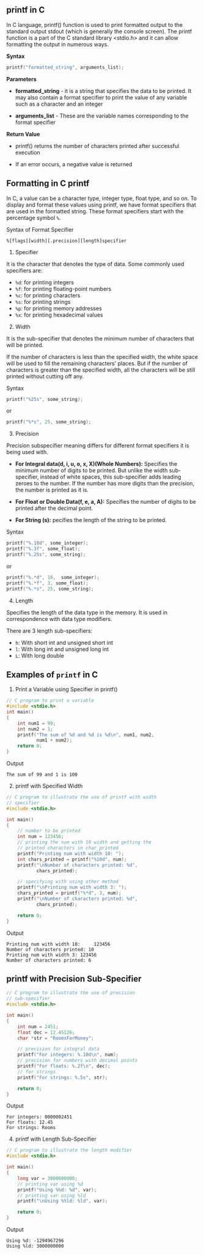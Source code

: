## printf in C

In C language, printf() function is used to print formatted output to the standard output stdout (which is generally the console screen).  The printf function is a part of the C standard library <stdio.h> and it can allow formatting the output in numerous ways.

**Syntax**
```c
printf("formatted_string", arguments_list);
```

**Parameters**

- **formatted_string** - it is a string that specifies the data to be printed. It may also contain a format specifier to print the value of any variable such as a character and an integer

- **arguments_list** - These are the variable names corresponding to the format specifier

**Return Value**
- printf() returns the number of characters printed after successful execution

- If an error occurs, a negative value is returned

## Formatting in C printf

In C, a value can be a character type, integer type, float type, and so on. To display and format these values using printf, we have format specifiers that are used in the formatted string. These format specifiers start with the percentage symbol `%`.

Syntax of Format Specifier
```
%[flags][width][.precision][length]specifier
```

1. Specifier

It is the character that denotes the type of data. Some commonly used specifiers are:

- `%d`: for printing integers
- `%f`: for printing floating-point numbers
- `%c`: for printing characters
- `%s`: for printing strings
- `%p`: for printing memory addresses
- `%x`: for printing hexadecimal values

2. Width

It is the sub-specifier that denotes the minimum number of characters that will be printed.

If the number of characters is less than the specified width, the white space will be used to fill the remaining characters' places. But if the number of characters is greater than the specified width, all the characters will be still printed without cutting off any.

Syntax

```c
printf("%25s", some_string);
```

or 

```c
printf("%*s", 25, some_string);
```

3. Precision

Precision subspecifier meaning differs for different format specifiers it is being used with.

- **For Integral data(d, i, u, o, x, X)(Whole Numbers):** Specifies the minimum number of digits to be printed. But unlike the width sub-specifier, instead of white spaces, this sub-specifier adds leading zeroes to the number. If the number has more digits than the precision, the number is printed as it is.

- **For Float or Double Data(f, e, a, A):** Specifies the number of digits to be printed after the decimal point.

- **For String (s):** pecifies the length of the string to be printed.

Syntax

```c
printf("%.10d", some_integer);
printf("%.3f", some_float);
printf("%.25s", some_string);
```

or

```c
printf("%.*d", 10,  some_integer);
printf("%.*f", 3, some_float);
printf("%.*s", 25, some_string);
```

4. Length

Specifies the length of the data type in the memory. It is used in correspondence with data type modifiers.

There are 3 length sub-specifiers:

- `h`: With short int and unsigned short int
- `l`: With long int and unsigned long int
- `L`: With long double

## Examples of `printf` in C

1. Print a Variable using Specifier in printf()

```c
// C program to print a variable
#include <stdio.h>
int main()
{
    int num1 = 99;
    int num2 = 1;
    printf("The sum of %d and %d is %d\n", num1, num2,
           num1 + num2);
    return 0;
}
```

Output
```
The sum of 99 and 1 is 100
```

2. printf with Specified Width

```c
// C program to illustrate the use of printf with width
// specifier
#include <stdio.h>

int main()
{
    // number to be printed
    int num = 123456;
    // printing the num with 10 width and getting the
    // printed characters in char_printed
    printf("Printing num with width 10: ");
    int chars_printed = printf("%10d", num);
    printf("\nNumber of characters printed: %d",
           chars_printed);

    // specifying with using other method
    printf("\nPrinting num with width 3: ");
    chars_printed = printf("%*d", 3, num);
    printf("\nNumber of characters printed: %d",
           chars_printed);

    return 0;
}
```

Output
```
Printing num with width 10:     123456
Number of characters printed: 10
Printing num with width 3: 123456
Number of characters printed: 6
```

## printf with Precision Sub-Specifier

```c
// C program to illustrate the use of precision
// sub-specifier
#include <stdio.h>

int main()
{
    int num = 2451;
    float dec = 12.45126;
    char *str = "RoomsForMoney";

    // precision for integral data
    printf("For integers: %.10d\n", num);
    // precision for numbers with decimal points
    printf("For floats: %.2f\n", dec);
    // for strings
    printf("For strings: %.5s", str);

    return 0;
}
```

Output
```
For integers: 0000002451
For floats: 12.45
For strings: Rooms
```

4. printf with Length Sub-Specifier

```c
// C program to illustrate the length modifier
#include <stdio.h>

int main()
{
    long var = 3000000000;
    // printing var using %d
    printf("Using %%d: %d", var);
    // printing var using %ld
    printf("\nUsing %%ld: %ld", var);

    return 0;
}
```

Output
```
Using %d: -1294967296
Using %ld: 3000000000
```